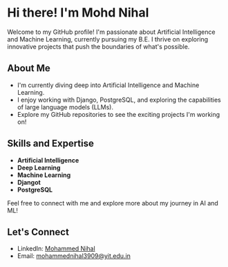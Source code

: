 # Hi there! I'm Mohd Nihal

Welcome to my GitHub profile! I'm passionate about Artificial Intelligence and Machine Learning, currently pursuing my B.E. I thrive on exploring innovative projects that push the boundaries of what's possible.

## About Me

-  I'm currently diving deep into Artificial Intelligence and Machine Learning.
- I enjoy working with Django, PostgreSQL, and exploring the capabilities of large language models (LLMs).
- Explore my GitHub repositories to see the exciting projects I'm working on!

## Skills and Expertise

- **Artificial Intelligence**
- **Deep Learning**
- **Machine Learning**
- **Djangot** 
- **PostgreSQL**

Feel free to connect with me and explore more about my journey in AI and ML!

## Let's Connect

- LinkedIn: [Mohammed Nihal](linkedin.com/in/mohammed-nihal-1b6108227)
- Email: mohammednihal3909@yit.edu.in
